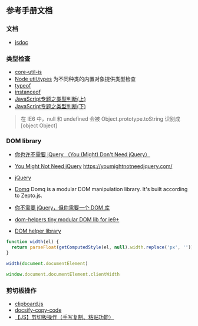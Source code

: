 
## 参考手册文档

### 文档

- [jsdoc](https://github.com/jsdoc/jsdoc)

### 类型检查
- [core-util-is](https://github.com/isaacs/core-util-is)
- [Node util.types](http://nodejs.cn/api-v16/util.html#utiltypes) 为不同种类的内置对象提供类型检查
- [typeof](https://developer.mozilla.org/zh-CN/docs/Web/JavaScript/Reference/Operators/typeof)
- [instanceof](https://developer.mozilla.org/zh-CN/docs/Web/JavaScript/Reference/Operators/instanceof)
- [JavaScript专题之类型判断(上)](https://github.com/mqyqingfeng/Blog/issues/28)
- [JavaScript专题之类型判断(下)](https://github.com/mqyqingfeng/Blog/issues/30)

> 在 IE6 中，null 和 undefined 会被 Object.prototype.toString 识别成 [object Object]

### DOM library

- [你也许不需要 jQuery （You (Might) Don't Need jQuery）](https://github.com/nefe/You-Dont-Need-jQuery)
- [You Might Not Need jQuery](https://github.com/HubSpot/youmightnotneedjquery) https://youmightnotneedjquery.com/
- [jQuery](https://api.jquery.com/)
- [Domq](https://github.com/nzbin/domq) Domq is a modular DOM manipulation library. It's built according to Zepto.js.
- [你不需要 jQuery，但你需要一个 DOM 库](https://www.cnblogs.com/nzbin/p/10230272.html)

- [dom-helpers tiny modular DOM lib for ie9+](https://github.com/react-bootstrap/dom-helpers)
- [DOM helper library](https://github.com/rsuite/dom-lib)

```js
function width(el) {
  return parseFloat(getComputedStyle(el, null).width.replace('px', ''))
}

width(document.documentElement)

window.document.documentElement.clientWidth

```

### 剪切板操作

- [clipboard.js](https://github.com/zenorocha/clipboard.js)
- [docsify-copy-code](https://github.com/jperasmus/docsify-copy-code)
- [【JS】剪切板操作（手写复制、粘贴功能）](https://blog.csdn.net/qq_45677671/article/details/121990927)
